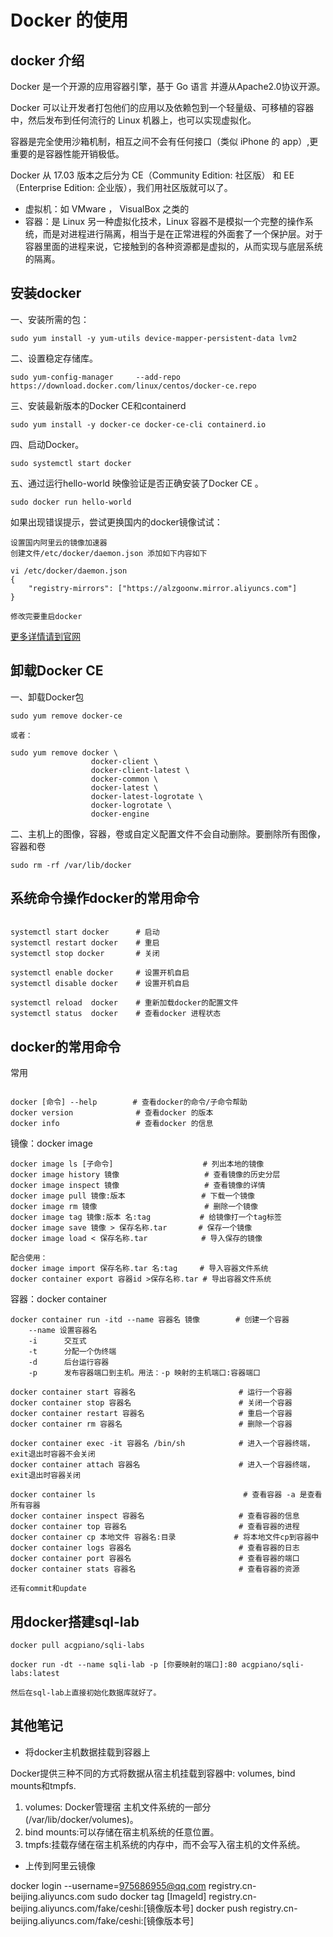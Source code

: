 # Docker 的使用

## docker 介绍

Docker 是一个开源的应用容器引擎，基于 Go 语言 并遵从Apache2.0协议开源。

Docker 可以让开发者打包他们的应用以及依赖包到一个轻量级、可移植的容器中，然后发布到任何流行的 Linux 机器上，也可以实现虚拟化。

容器是完全使用沙箱机制，相互之间不会有任何接口（类似 iPhone 的 app）,更重要的是容器性能开销极低。

Docker 从 17.03 版本之后分为 CE（Community Edition: 社区版） 和 EE（Enterprise Edition: 企业版），我们用社区版就可以了。

- 虚拟机：如 VMware ， VisualBox 之类的
- 容器：是 Linux 另一种虚拟化技术，Linux 容器不是模拟一个完整的操作系统，而是对进程进行隔离，相当于是在正常进程的外面套了一个保护层。对于容器里面的进程来说，它接触到的各种资源都是虚拟的，从而实现与底层系统的隔离。

## 安装docker

一、安装所需的包：

```yum
sudo yum install -y yum-utils device-mapper-persistent-data lvm2
```

二、设置稳定存储库。

```yum
sudo yum-config-manager     --add-repo     https://download.docker.com/linux/centos/docker-ce.repo
```

三、安装最新版本的Docker CE和containerd

```yum
sudo yum install -y docker-ce docker-ce-cli containerd.io
```

四、启动Docker。

```yum
sudo systemctl start docker
```

五、通过运行hello-world 映像验证是否正确安装了Docker CE 。

```yum
sudo docker run hello-world
```

如果出现错误提示，尝试更换国内的docker镜像试试：

```yum
设置国内阿里云的镜像加速器
创建文件/etc/docker/daemon.json 添加如下内容如下

vi /etc/docker/daemon.json
{
    "registry-mirrors": ["https://alzgoonw.mirror.aliyuncs.com"] 
}

修改完要重启docker
```

[更多详情请到官网](https://docs.docker.com/install/linux/docker-ce/centos/)

## 卸载Docker CE

一、卸载Docker包

```yum
sudo yum remove docker-ce

或者：

sudo yum remove docker \
                  docker-client \
                  docker-client-latest \
                  docker-common \
                  docker-latest \
                  docker-latest-logrotate \
                  docker-logrotate \
                  docker-engine
```

二、主机上的图像，容器，卷或自定义配置文件不会自动删除。要删除所有图像，容器和卷

```yum
sudo rm -rf /var/lib/docker
```

## 系统命令操作docker的常用命令

```docker

systemctl start docker      # 启动
systemctl restart docker    # 重启
systemctl stop docker       # 关闭

systemctl enable docker     # 设置开机自启
systemctl disable docker    # 设置开机自启

systemctl reload  docker    # 重新加载docker的配置文件
systemctl status  docker    # 查看docker 进程状态
```

## docker的常用命令

常用

```docker

docker [命令] --help        # 查看docker的命令/子命令帮助
docker version              # 查看docker 的版本
docker info                 # 查看docker 的信息

```

镜像：docker image

```docker
docker image ls [子命令]                    # 列出本地的镜像
docker image history 镜像                   # 查看镜像的历史分层
docker image inspect 镜像                   # 查看镜像的详情
docker image pull 镜像:版本                 # 下载一个镜像
docker image rm 镜像                        # 删除一个镜像
docker image tag 镜像:版本 名:tag           # 给镜像打一个tag标签
docker image save 镜像 > 保存名称.tar       # 保存一个镜像
docker image load < 保存名称.tar            # 导入保存的镜像

配合使用：
docker image import 保存名称.tar 名:tag     # 导入容器文件系统
docker container export 容器id >保存名称.tar # 导出容器文件系统
```

容器：docker container

```docker
docker container run -itd --name 容器名 镜像        # 创建一个容器
    --name 设置容器名
    -i      交互式
    -t      分配一个伪终端
    -d      后台运行容器
    -p      发布容器端口到主机。用法：-p 映射的主机端口:容器端口

docker container start 容器名                       # 运行一个容器
docker container stop 容器名                        # 关闭一个容器
docker container restart 容器名                     # 重启一个容器
docker container rm 容器名                          # 删除一个容器

docker container exec -it 容器名 /bin/sh            # 进入一个容器终端，exit退出时容器不会关闭
docker container attach 容器名                      # 进入一个容器终端，exit退出时容器关闭

docker container ls                                 # 查看容器 -a 是查看所有容器
docker container inspect 容器名                     # 查看容器的信息
docker container top 容器名                         # 查看容器的进程
docker container cp 本地文件 容器名:目录             # 将本地文件cp到容器中
docker container logs 容器名                        # 查看容器的日志
docker container port 容器名                        # 查看容器的端口
docker container stats 容器名                       # 查看容器的资源

还有commit和update
```

## 用docker搭建sql-lab

```docker
docker pull acgpiano/sqli-labs

docker run -dt --name sqli-lab -p [你要映射的端口]:80 acgpiano/sqli-labs:latest

然后在sql-lab上直接初始化数据库就好了。
```

## 其他笔记

- 将docker主机数据挂载到容器上

Docker提供三种不同的方式将数据从宿主机挂载到容器中: volumes, bind mounts和tmpfs.

1. volumes: Docker管理宿 主机文件系统的一部分 (/var/lib/docker/volumes)。
2. bind mounts:可以存储在宿主机系统的任意位置。
3. tmpfs:挂载存储在宿主机系统的内存中，而不会写入宿主机的文件系统。

- 上传到阿里云镜像

docker login --username=975686955@qq.com registry.cn-beijing.aliyuncs.com
sudo docker tag [ImageId] registry.cn-beijing.aliyuncs.com/fake/ceshi:[镜像版本号]
docker push registry.cn-beijing.aliyuncs.com/fake/ceshi:[镜像版本号]


